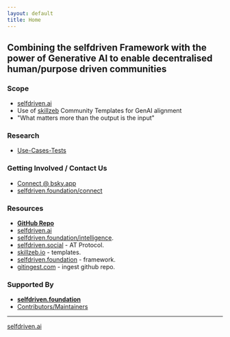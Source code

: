 ```yaml
---
layout: default
title: Home
---
```


## Combining the selfdriven Framework with the power of Generative AI to enable decentralised human/purpose driven communities

### Scope
- [selfdriven.ai](https://selfdriven.ai)
- Use of [skillzeb](https://skillseb.io) Community Templates for GenAI alignment
- "What matters more than the output is the input"

### Research
- [Use-Cases-Tests](https://github.com/selfdriven-foundation/selfdriven-ai/tree/main/research/use-case-tests)

### Getting Involved / Contact Us
- [Connect @ bsky.app](https://bsky.app/profile/markbyers.selfdriven.social)
- [selfdriven.foundation/connect](https://selfdriven.fyi/connect)

### Resources
- [**GitHub Repo**](https://github.com/selfdriven-foundation/selfdriven-ai)
- [selfdriven.ai](https://selfdriven.ai)
- [selfdriven.foundation/intelligence](https://selfdriven.fyi/intelligence).
- [selfdriven.social](https://selfdriven.social) - AT Protocol.
- [skillzeb.io](https://skillseb.io) - templates.
- [selfdriven.foundation](https://selfdriven.foundation) - framework.
- [gitingest.com](https://gitingest.com/selfdriven-foundation/selfdriven-ai) - ingest github repo.

### Supported By
- [**selfdriven.foundation**](https://selfdriven.foundation)
- [Contributors/Maintainers](MAINTAINERS.md)

----
[selfdriven.ai](https://selfdriven.ai)

